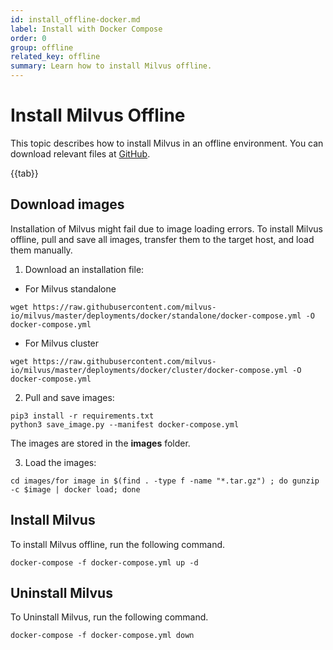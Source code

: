 ```yaml
---
id: install_offline-docker.md
label: Install with Docker Compose
order: 0
group: offline
related_key: offline
summary: Learn how to install Milvus offline.
---
```

# Install Milvus Offline

This topic describes how to install Milvus in an offline environment. You can download relevant files at [GitHub](https://github.com/milvus-io/milvus/tree/master/deployments/offline).

{{tab}}

## Download images

Installation of Milvus might fail due to image loading errors. To install Milvus offline, pull and save all images, transfer them to the target host, and load them manually.

1. Download an installation file:

- For Milvus standalone

```
wget https://raw.githubusercontent.com/milvus-io/milvus/master/deployments/docker/standalone/docker-compose.yml -O docker-compose.yml
```

- For Milvus cluster

```
wget https://raw.githubusercontent.com/milvus-io/milvus/master/deployments/docker/cluster/docker-compose.yml -O docker-compose.yml
```


2. Pull and save images:

```
pip3 install -r requirements.txt
python3 save_image.py --manifest docker-compose.yml
```

<div class="alert note">

The images are stored in the <b>images</b> folder.

</div>

3. Load the images:

```
cd images/for image in $(find . -type f -name "*.tar.gz") ; do gunzip -c $image | docker load; done
```

## Install Milvus

To install Milvus offline, run the following command.

```
docker-compose -f docker-compose.yml up -d
```

## Uninstall Milvus

To Uninstall Milvus, run the following command.
```
docker-compose -f docker-compose.yml down
```



